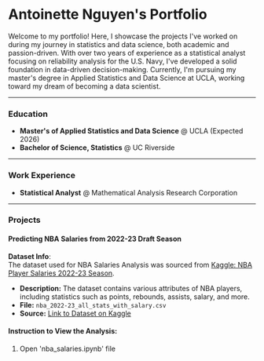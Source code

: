 # Antoinette Nguyen's Portfolio

Welcome to my portfolio! Here, I showcase the projects I've worked on during my journey in statistics and data science, both academic and passion-driven. With over two years of experience as a statistical analyst focusing on reliability analysis for the U.S. Navy, I've developed a solid foundation in data-driven decision-making. Currently, I'm pursuing my master's degree in Applied Statistics and Data Science at UCLA, working toward my dream of becoming a data scientist.

---

### Education

- **Master's of Applied Statistics and Data Science** @ UCLA (Expected 2026)  
- **Bachelor of Science, Statistics** @ UC Riverside

---

### Work Experience

- **Statistical Analyst** @ Mathematical Analysis Research Corporation 

---

### Projects

#### Predicting NBA Salaries from 2022-23 Draft Season

**Dataset Info**:  
The dataset used for NBA Salaries Analysis was sourced from [Kaggle: NBA Player Salaries 2022-23 Season](https://www.kaggle.com/datasets/jamiewelsh2/nba-player-salaries-2022-23-season).

- **Description:** The dataset contains various attributes of NBA players, including statistics such as points, rebounds, assists, salary, and more.  
- **File:** `nba_2022-23_all_stats_with_salary.csv`  
- **Source:** [Link to Dataset on Kaggle](https://www.kaggle.com/datasets/jamiewelsh2/nba-player-salaries-2022-23-season)

#### Instruction to View the Analysis:
1. Open 'nba_salaries.ipynb' file
